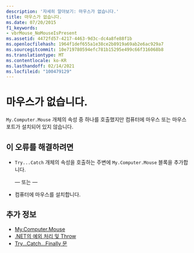 ```yaml
---
description: '자세히 알아보기: 마우스가 없습니다.'
title: 마우스가 없습니다.
ms.date: 07/20/2015
f1_keywords:
- vbrMouse_NoMouseIsPresent
ms.assetid: 4472fd57-4217-4463-9d3c-dc4a8fe88f1b
ms.openlocfilehash: 1964f1def655a1e38ce2b8919a69ab2e6ac929a7
ms.sourcegitcommit: 10e719780594efc781b15295e499c66f316068b8
ms.translationtype: MT
ms.contentlocale: ko-KR
ms.lasthandoff: 02/14/2021
ms.locfileid: "100479129"
---
```

# <a name="no-mouse-is-present"></a>마우스가 없습니다.

`My.Computer.Mouse` 개체의 속성 중 하나를 호출했지만 컴퓨터에 마우스 또는 마우스 포트가 설치되어 있지 않습니다.  
  
## <a name="to-correct-this-error"></a>이 오류를 해결하려면  
  
- `Try...Catch` 개체의 속성을 호출하는 주변에 `My.Computer.Mouse` 블록을 추가합니다.  
  
     — 또는 —  
  
- 컴퓨터에 마우스를 설치합니다.  
  
## <a name="see-also"></a>추가 정보

- [My.Computer.Mouse](xref:Microsoft.VisualBasic.Devices.Mouse)
- [.NET의 예외 처리 및 Throw](../../standard/exceptions/index.md)
- [Try...Catch...Finally 문](../language-reference/statements/try-catch-finally-statement.md)
